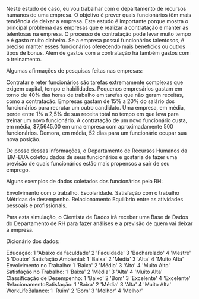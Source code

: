 Neste estudo de caso, eu vou trabalhar com o departamento de recursos humanos de uma empresa.
O objetivo é prever quais funcionários têm mais tendência de deixar a empresa. Este estudo é importante porque mostra o principal problema das 
empresas que é realizar a contratação e manter as telentosas na empresa. O processo de contratação pode levar muito tempo e é gasto muito dinheiro. 
Se a empresa possui funcionários talentosos, é preciso manter esses funcionários oferecendo mais benefícios ou outros tipos de bonus. 
Além de gastos com a contratação há também gastos com o treinamento.

Algumas afirmações de pesquisas feitas nas empresas:

Contratar e reter funcionários são tarefas extremamente complexas que exigem capital, tempo e habilidades.
Pequenos empresários gastam em torno de 40% das horas de trabalho em tarefas que não geram receitas, como a contratação.
Empresas gastam de 15% a 20% do salário dos funcionários para recrutar um outro candidato.
Uma empresa, em média, perde entre 1% a 2,5% de sua receita total no tempo em que leva para treinar um novo funcionário.
A contratação de um novo funcionário custa, em média, $7,5645.00 em uma empresa com aproximadamente 500 funcionários.
Demora, em média, 52 dias para um funcionário ocupar sua nova posição.

De posse dessas informações, o Departamento de Recursos Humanos da IBM-EUA coletou dados de seus funcionários e gostaria de fazer uma previsão 
de quais funcionários estão mais propensos a sair de seu emprego.

Alguns exemplos de dados coletados dos funcionários pelo RH:

Envolvimento com o trabalho.
Escolaridade.
Satisfação com o trabalho
Métricas de desempenho.
Relacionamento
Equilíbrio entre as atividades pessoais e profissionais.

Para esta simulação, o Cientista de Dados irá receber uma Base de Dados do Departamento de RH para fazer análises e a previsão de quem vai deixar a empresa.

Dicionário dos dados:

Educação: 1 'Abaixo da faculdade' 2 'Faculdade' 3 'Bacharelado' 4 'Mestre' 5 'Doutor'
Satisfação Ambiental: 1 'Baixa' 2 'Média' 3 'Alta' 4 'Muito Alta'
Envolvimento no Trabalho: 1 'Baixo' 2 'Médio' 3 'Alto' 4 'Muito Alto'
Satisfação no Trabalho: 1 'Baixa' 2 'Média' 3 'Alta' 4 'Muito Alta'
Classificação de Desempenho: 1 'Baixo' 2 'Bom' 3 'Excelente' 4 'Excelente'
RelacionamentoSatisfação: 1 'Baixa' 2 'Média' 3 'Alta' 4 'Muito Alta'
WorkLifeBalance: 1 'Ruim' 2 'Bom' 3 'Melhor' 4 'Melhor'

